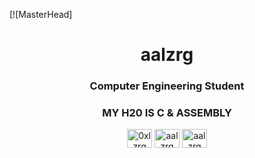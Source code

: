 [![MasterHead]

<h1 align="center">aalzrg</h1>
<h3 align="center">Computer Engineering Student</h3>
<h3 align="center">MY H20 IS C & ASSEMBLY</h3>



<p align="center">
<a href="https://twitter.com/0xlzrg" target="blank"><img align="center" src="https://raw.githubusercontent.com/rahuldkjain/github-profile-readme-generator/master/src/images/icons/Social/twitter.svg" alt="0xlzrg" height="30" width="40" /></a>
<a href="https://fb.com/aalzrg" target="blank"><img align="center" src="https://raw.githubusercontent.com/rahuldkjain/github-profile-readme-generator/master/src/images/icons/Social/facebook.svg" alt="aalzrg" height="30" width="40" /></a>
<a href="https://instagram.com/aalzrg" target="blank"><img align="center" src="https://raw.githubusercontent.com/rahuldkjain/github-profile-readme-generator/master/src/images/icons/Social/instagram.svg" alt="aalzrg" height="30" width="40" /></a>
</p>
